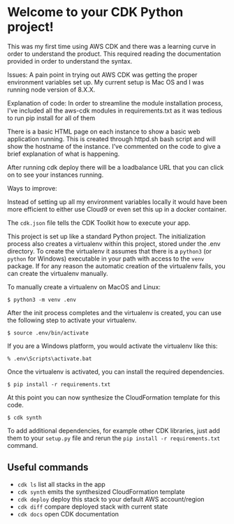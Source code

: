 
# Welcome to your CDK Python project!

This was my first time using AWS CDK and there was a learning curve in order to understand the product. This required reading the documentation provided in order to understand the syntax.


Issues:
A pain point in trying out AWS CDK was getting the proper environment variables set up. My current setup is Mac OS and I was running node version of 8.X.X.


Explanation of code:
In order to streamline the module installation process, I’ve included all the aws-cdk modules in requirements.txt as it was tedious to run pip install for all of them

There is a basic HTML page on each instance to show a basic web application running. This is created through httpd.sh bash script and will show the hostname of the instance. I’ve commented on the code to give a brief explanation of what is happening.

After running cdk deploy there will be a loadbalance URL that you can click on to see your instances running. 


Ways to improve:

Instead of setting up all my environment variables locally it would have been more efficient to either use Cloud9 or even set this up in a docker container.


The `cdk.json` file tells the CDK Toolkit how to execute your app.

This project is set up like a standard Python project.  The initialization
process also creates a virtualenv within this project, stored under the .env
directory.  To create the virtualenv it assumes that there is a `python3`
(or `python` for Windows) executable in your path with access to the `venv`
package. If for any reason the automatic creation of the virtualenv fails,
you can create the virtualenv manually.

To manually create a virtualenv on MacOS and Linux:

```
$ python3 -m venv .env
```

After the init process completes and the virtualenv is created, you can use the following
step to activate your virtualenv.

```
$ source .env/bin/activate
```

If you are a Windows platform, you would activate the virtualenv like this:

```
% .env\Scripts\activate.bat
```

Once the virtualenv is activated, you can install the required dependencies.

```
$ pip install -r requirements.txt
```

At this point you can now synthesize the CloudFormation template for this code.

```
$ cdk synth
```

To add additional dependencies, for example other CDK libraries, just add
them to your `setup.py` file and rerun the `pip install -r requirements.txt`
command.

## Useful commands

 * `cdk ls`          list all stacks in the app
 * `cdk synth`       emits the synthesized CloudFormation template
 * `cdk deploy`      deploy this stack to your default AWS account/region
 * `cdk diff`        compare deployed stack with current state
 * `cdk docs`        open CDK documentation




